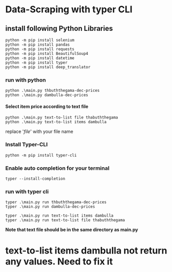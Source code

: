 # Data-Scraping with typer CLI

## install following Python Libraries

```
python -m pip install selenium
python -m pip install pandas
python -m pip install requests
python -m pip install BeautifulSoup4
python -m pip install datetime
python -m pip install typer
python -m pip install deep_translator
```

### run with python
```
python .\main.py thbuththegama-dec-prices
python .\main.py dambulla-dec-prices 
```
#### Select item price according to text file
```
python .\main.py text-to-list file thabuththegama
python .\main.py text-to-list items dambulla
```
replace '_file_' with your file name


### Install Typer-CLI
`python -m pip install typer-cli`

### Enable auto completion for your terminal
`typer --install-completion`

### run with typer cli

```
typer .\main.py run thbuththegama-dec-prices
typer .\main.py run dambulla-dec-prices 

typer .\main.py run text-to-list items dambulla
typer .\main.py run text-to-list file thabuththegama
``` 
**Note that text file should be in the same directory as main.py**

# text-to-list items dambulla not return any values. Need to fix it #
